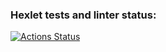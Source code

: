 ### Hexlet tests and linter status:
[![Actions Status](https://github.com/devchoppa/frontend-project-46/workflows/hexlet-check/badge.svg)](https://github.com/devchoppa/frontend-project-46/actions)